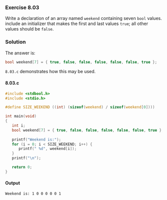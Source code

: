 ### Exercise 8.03
Write a declaration of an array named `weekend` containing seven `bool` values. include an initializer that makes the first and last values `true`; all other values should be `false`.
### Solution
The answer is:
```c
bool weekend[7] = { true, false, false, false, false, false, true };
```
`8.03.c` demonstrates how this may be used.
#### 8.03.c
```c
#include <stdbool.h>
#include <stdio.h>

#define SIZE_WEEKEND ((int) (sizeof(weekend) / sizeof(weekend[0])))

int main(void)
{
   int i;
   bool weekend[7] = { true, false, false, false, false, false, true };
   
   printf("Weekend is:");
   for (i = 0; i < SIZE_WEEKEND; i++) {
      printf(" %d", weekend[i]);
   }
   printf("\n");

   return 0;
}
```
#### Output
```
Weekend is: 1 0 0 0 0 0 1
```
